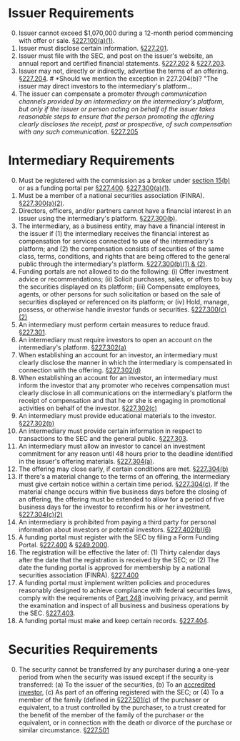 # Issuer Requirements

0. Issuer cannot exceed $1,070,000 during a 12-month period commencing with offer or sale. [§227.100(a)(1)](https://www.law.cornell.edu/cfr/text/17/227.100 "§227.100(a)(1)").
1. Issuer must disclose certain information. [§227.201](https://www.law.cornell.edu/cfr/text/17/227.201 "§227.201").
2. Issuer must file with the SEC, and post on the issuer's website, an annual report and certified financial statements. [§227.202](https://www.law.cornell.edu/cfr/text/17/227.202 "§227.202") & [§227.203](https://www.law.cornell.edu/cfr/text/17/227.203 "§227.203"). 
3. Issuer may not, directly or indirectly, advertise the terms of an offering. [§227.204](https://www.law.cornell.edu/cfr/text/17/227.204 "§227.204"). # *Should we mention the exception in 227.204(b)? "The issuer may direct investors to the intermediary's platform...
4. The issuer can compensate a promoter *through communication channels provided by an intermediary on the intermediary's platform, but only if the issuer or person acting on behalf of the issuer takes reasonable steps to ensure that the person promoting the offering clearly discloses the receipt, past or prospective, of such compensation with any such communication.* [§227.205](https://www.law.cornell.edu/cfr/text/17/227.205 "§227.205")

# Intermediary Requirements

0. Must be registered with the commission as a broker under [section 15(b)](https://www.law.cornell.edu/uscode/text/15/78o "section 15(b)") or as a funding portal per [§227.400](https://www.law.cornell.edu/cfr/text/17/227.400 "§227.400"). [§227.300(a)(1)](https://www.law.cornell.edu/cfr/text/17/227.300 "§227.300(a)(1)").
1. Must be a member of a national securities association (FINRA). [§227.300(a)(2)](https://www.law.cornell.edu/cfr/text/17/227.300 "§227.300(a)(2)").
2. Directors, officers, and/or partners cannot have a financial interest in an issuer using the intermediary's platform. [§227.300(b)](https://www.law.cornell.edu/cfr/text/17/227.300 "§227.300(b)").
3. The intermediary, as a business entity, may have a financial interest in the issuer if (1) the intermediary receives the financial interest as compensation for services connected to use of the intermediary's platform; and (2) the compensation consists of securities of the same class, terms, conditions, and rights that are being offered to the general public through the intermediary's platform. [§227.300(b)(1) & (2)](https://www.law.cornell.edu/cfr/text/17/227.300 "§227.300(b)(1) & (2)"). 
4. Funding portals are not allowed to do the following: (i) Offer investment advice or recommendations; (ii) Solicit purchases, sales, or offers to buy the securities displayed on its platform; (iii) Compensate employees, agents, or other persons for such solicitation or based on the sale of securities displayed or referenced on its platform; or (iv) Hold, manage, possess, or otherwise handle investor funds or securities. [§227.300(c)(2)](https://www.law.cornell.edu/cfr/text/17/227.300 "§227.300(c)(2)")
5. An intermediary must perform certain measures to reduce fraud. [§227.301](https://www.law.cornell.edu/cfr/text/17/227.301 "§227.301").
6. An intermediary must require investors to open an account on the intermediary's platform. [§227.302(a)](https://www.law.cornell.edu/cfr/text/17/227.302 "§227.302(a)")
7. When establishing an account for an investor, an intermediary must clearly disclose the manner in which the intermediary is compensated in connection with the offering. [§227.302(d)](https://www.law.cornell.edu/cfr/text/17/227.302 "§227.302(d)")
8. When establishing an account for an investor, an intermediary must inform the investor that any promoter who receives compensation must clearly disclose in all communications on the intermediary's platform the receipt of compensation and that he or she is engaging in promotional activities on behalf of the investor. [§227.302(c)](https://www.law.cornell.edu/cfr/text/17/227.302 "§227.302(c)") 
9. An intermediary must provide educational materials to the investor. [§227.302(b)](https://www.law.cornell.edu/cfr/text/17/227.302 "§227.302(b)")
10. An intermediary must provide certain information in respect to transactions to the SEC and the general public. [§227.303](https://www.law.cornell.edu/cfr/text/17/227.303 "§227.303").
11. An intermediary must allow an investor to cancel an investment commitment for any reason until 48 hours prior to the deadline identified in the issuer's offering materials. [§227.304(a)](https://www.law.cornell.edu/cfr/text/17/227.304 "§227.304(a)").
12. The offering may close early, if certain conditions are met. [§227.304(b)](https://www.law.cornell.edu/cfr/text/17/227.304 "§227.304(b)")
13. If there's a material change to the terms of an offering, the intermediary must give certain notice within a certain time period. [§227.304(c)](https://www.law.cornell.edu/cfr/text/17/227.304 "§227.304(c)"). If the material change occurs within five business days before the closing of an offering, the offering must be extended to allow for a period of five business days for the investor to reconfirm his or her investment.  [§227.304(c)(2)](https://www.law.cornell.edu/cfr/text/17/227.304 "§227.304(c)(2)")
14. An intermediary is prohibited from paying a third party for personal information about investors or potential investors. [§227.402(b)(6)](https://www.law.cornell.edu/cfr/text/17/227.402 "§227.402(b)(6)")
15. A funding portal must register with the SEC by filing a Form Funding Portal. [§227.400](https://www.law.cornell.edu/cfr/text/17/227.400 "§227.400") & [§249.2000](https://www.law.cornell.edu/cfr/text/17/249.2000 "§249.2000").
16. The registration will be effective the later of: (1) Thirty calendar days after the date that the registration is received by the SEC; or (2) The date the funding portal is approved for membership by a national securities association (FINRA). [§227.400](https://www.law.cornell.edu/cfr/text/17/227.400 "§227.400")
17. A funding portal must implement written policies and procedures reasonably designed to achieve compliance with federal securities laws, comply with the requirements of [Part 248](https://www.law.cornell.edu/cfr/text/17/part-248 "Part 248") involving privacy, and permit the examination and inspect of all business and business operations by the SEC. [§227.403](https://www.law.cornell.edu/cfr/text/17/227.403 "§227.403").
18. A funding portal must make and keep certain records. [§227.404](https://www.law.cornell.edu/cfr/text/17/227.404 "§227.404").

# Securities Requirements

0. The security cannot be transferred by any purchaser during a one-year period from when the security was issued except if the security is transferred: (a) To the issuer of the securities, (b) To an [accredited investor](https://www.law.cornell.edu/cfr/text/17/230.501 "accredited investor"), (c) As part of an offering registered with the SEC; or (4) To a member of the family (defined in [§227.501(c)](https://www.law.cornell.edu/cfr/text/17/227.501 "§227.501(c)") of the purchaser or equivalent, to a trust controlled by the purchaser, to a trust created for the benefit of the member of the family of the purchaser or the equivalent, or in connection with the death or divorce of the purchase or similar circumstance. [§227.501](https://www.law.cornell.edu/cfr/text/17/227.501 "§227.501")
